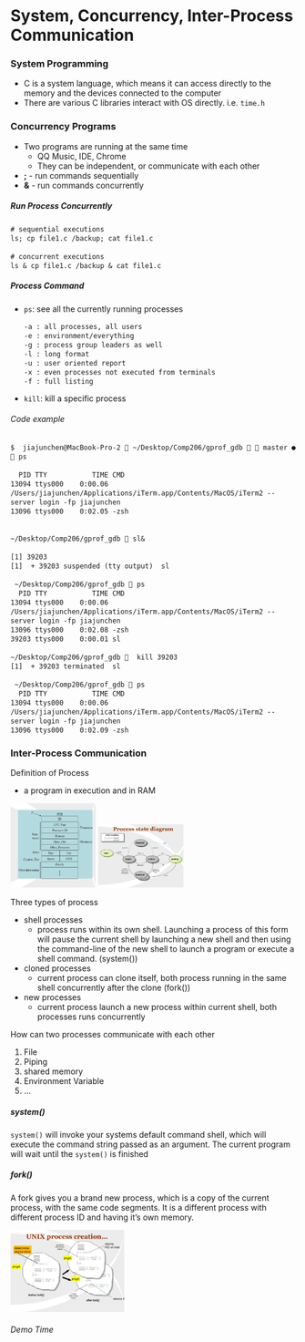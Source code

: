 # System, Concurrency, Inter-Process Communication

### System Programming

- C is a system language, which means it can access directly to the memory and the devices connected to the computer
- There are various C libraries interact with OS directly. i.e. `time.h`

### Concurrency Programs
- Two programs are running at the same time
  - QQ Music, IDE, Chrome
  - They can be independent, or communicate with each other
- **;** - run commands sequentially
- **&** - run commands concurrently

##### Run Process Concurrently
```
# sequential executions
ls; cp file1.c /backup; cat file1.c

# concurrent executions
ls & cp file1.c /backup & cat file1.c
```

##### Process Command
- `ps`: see all the currently running processes
  ```
  -a : all processes, all users
  -e : environment/everything
  -g : process group leaders as well
  -l : long format
  -u : user oriented report
  -x : even processes not executed from terminals
  -f : full listing
  ```
- `kill`: kill a specific process

###### Code example
```
$  jiajunchen@MacBook-Pro-2  ~/Desktop/Comp206/gprof_gdb   master ●  ps

  PID TTY           TIME CMD
13094 ttys000    0:00.06 /Users/jiajunchen/Applications/iTerm.app/Contents/MacOS/iTerm2 --server login -fp jiajunchen
13096 ttys000    0:02.05 -zsh


~/Desktop/Comp206/gprof_gdb  sl&

[1] 39203
[1]  + 39203 suspended (tty output)  sl

 ~/Desktop/Comp206/gprof_gdb  ps
  PID TTY           TIME CMD
13094 ttys000    0:00.06 /Users/jiajunchen/Applications/iTerm.app/Contents/MacOS/iTerm2 --server login -fp jiajunchen
13096 ttys000    0:02.08 -zsh
39203 ttys000    0:00.01 sl

~/Desktop/Comp206/gprof_gdb   kill 39203
[1]  + 39203 terminated  sl

 ~/Desktop/Comp206/gprof_gdb  ps
  PID TTY           TIME CMD
13094 ttys000    0:00.06 /Users/jiajunchen/Applications/iTerm.app/Contents/MacOS/iTerm2 --server login -fp jiajunchen
13096 ttys000    0:02.09 -zsh
```
### Inter-Process Communication

Definition of Process
- a program in execution and in RAM

<img src="./process-representation.png" width="150">
<img src="./process-state.png" width="150">

Three types of process
- shell processes
  - process runs within its own shell. Launching a process of this form will pause the current shell by launching a new shell and then using the command-line of the new shell to launch a program or execute a shell command. (system())
- cloned processes
  - current process can clone itself, both process running in the same shell concurrently after the clone (fork())
- new processes
  - current process launch a new process within current shell, both processes runs concurrently

How can two processes communicate with each other
1. File
2. Piping
3. shared memory
3. Environment Variable
4. ...

##### system()

`system()` will invoke your systems default command shell, which will execute the command string passed as an argument. The current program will wait until the `system()` is finished

##### fork()

A fork gives you a brand new process, which is a copy of the current process, with the same code segments. It is a different process with different process ID and having it’s own memory.

<img src="./fork.png" width="200">


###### Demo Time
